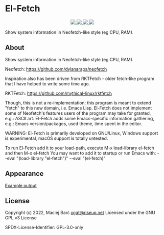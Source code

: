 # El-Fetch

<p align="center">
    <a href="https://melpa.org/#/el-fetch">
        <img src="https://melpa.org/packages/el-fetch-badge.svg">
    </a>
    <a href="https://stable.melpa.org/#/el-fetch">
        <img src="https://stable.melpa.org/packages/el-fetch-badge.svg">
    </a>
    <a href="https://archive.softwareheritage.org/browse/origin/?origin_url=https://gitlab.com/xgqt/emacs-el-fetch">
        <img src="https://archive.softwareheritage.org/badge/origin/https://gitlab.com/xgqt/emacs-el-fetch/">
    </a>
    <a href="https://gitlab.com/xgqt/emacs-el-fetch/pipelines">
        <img src="https://gitlab.com/xgqt/emacs-el-fetch/badges/master/pipeline.svg">
    </a>
</p>

Show system information in Neofetch-like style (eg CPU, RAM).


## About

Show system information in Neofetch-like style (eg CPU, RAM).

Neofetch: https://github.com/dylanaraps/neofetch

Inspiration also has been driven from RKTFetch - older fetch-like program
that I have helped to write some time ago.

RKTFetch: https://github.com/mythical-linux/rktfetch

Though, this is not a re-implementation;
this program is meant to extend "fetch" to this new domain, i.e. Emacs Lisp.
El-Fetch does not implement some of Neofetch's features users of the program
may take for granted, e.g.: ASCII art.
El-Fetch adds some Emacs-specific information gathering,
e.g.: Emacs version/packages, used theme, time spent in the editor.

WARNING: El-Fetch is primarily developed on GNU/Linux,
Windows support is experimental, macOS support is totally untested.

To run El-Fetch add it to your load-path,
execute M-x load-library el-fetch and then M-x el-fetch
You may want to add it to startup or run Emacs with:
--eval "(load-library \"el-fetch\")" --eval "(el-fetch)"


## Appearance

[Example output](./extras/example-output.txt)


## License

Copyright (c) 2022, Maciej Barć <xgqt@riseup.net>
Licensed under the GNU GPL v3 License

SPDX-License-Identifier: GPL-3.0-only
